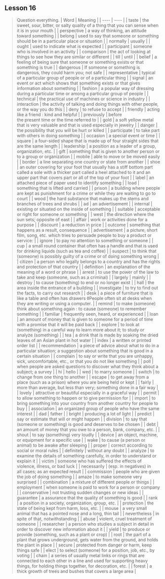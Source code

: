 ## Lesson 16
> Question everything.
| Word | Meaning |
| ---- | ---- |
| taste | the sweet, sour, bitter, or salty quality of a thing that you can sense when it is in your mouth |
| perspective | a way of thinking, an attitude toward something |
| belong | used to say that someone or something should be in a particular place or situation |
| normally | usually |
| ought | used to indicate what is expected |
| participant | someone who is involved in an activity |
| comparison | the act of looking at things to see how they are similar or different |
| till | until |
| belief | a feeling of being sure that someone or something exists or that something is true |
| dangerous | If someone or something is dangerous, they could harm you; not safe |
| representative | typical of a particular group of people or of a particular thing |
| signal | an event or act which shows that something exists or that gives information about something |
| fashion | a popular way of dressing during a particular time or among a particular group of people |
| technical | the practical use of machines or science in industry |
| interaction | the activity of talking and doing things with other people, or the way you do this |
| deny | to refuse to accept |
| friendly | acting like a friend : kind and helpful |
| previously | before the present time or the time referred to |
| gold | a soft yellow metal that is very valuable and that is used especially in jewelry |
| danger | the possibility that you will be hurt or killed |
| participate | to take part with others in doing something |
| occasion | a special event or time |
| square | a four-sided shape that is made up of four straight sides that are the same length |
| leadership | a position as a leader of a group, organization, etc. |
| gift | something that is given to another person or to a group or organization |
| mobile | able to move or be moved easily |
| border | a line separating one country or state from another |
| shoe | an outer covering for your foot that usually has a stiff bottom part called a sole with a thicker part called a heel attached to it and an upper part that covers part or all of the top of your foot |
| label | an attached piece of paper used to identify something |
| load | something that is lifted and carried |
| prison | a building where people are kept as punishment for a crime or while they are waiting to go to court |
| wood | the hard substance that makes up the stems and branches of trees and shrubs |
| ad | an advertisement |
| internal | existing or situated on the inside of something |
| suitable | acceptable or right for someone or something |
| west | the direction where the sun sets; opposite of east |
| affair | work or activities done for a purpose |
| discount | a reduction in price |
| outcome | something that happens as a result, consequence |
| advertisement | a picture, short film, song, etc. which tries to persuade people to buy a product or service: |
| ignore | to pay no attention to something or someone |
| cup | a small round container that often has a handle and that is used for drinking liquids (such as tea and coffee) |
| suspect | to think that (someone) is possibly guilty of a crime or of doing something wrong |
| citizen | a person who legally belongs to a country and has the rights and protection of that country |
| definition | an explanation of the meaning of a word or phrase |
| arrest | to use the power of the law to take and keep (someone, such as a criminal) |
| largely | mainly |
| destroy | to cause (something) to end or no longer exist |
| hall | the area inside the entrance of a building |
| investigate | to try to find out the facts, to carry out research |
| desk | a piece of furniture that is like a table and often has drawers ◊People often sit at desks when they are writing or using a computer. |
| remind | to make (someone) think about something again : to cause (someone) to remember something |
| familiar | frequently seen, heard, or experienced |
| loan | an amount of money that is given to someone for a period of time with a promise that it will be paid back |
| explore | to look at (something) in a careful way to learn more about it;  to study or analyze (something) |
| tea | a drink that is made by soaking the dried leaves of an Asian plant in hot water |
| index | a written or printed order list |
| recommendation | a piece of advice about what to do in a particular situation; a suggestion about something that is good in a certain situation |
| complain | to say or write that you are unhappy, sick, uncomfortable, etc., or that you do not like something |
| poll | when people are asked questions to discover what they think about a subject; a survey |
| hi | hello |
| wed | to marry someone |
| switch | to change from one thing to another |
| escape | to get away from a place (such as a prison) where you are being held or kept |
| fairly | more than average, but less than very; something done in a fair way |
| lovely | attractive or beautiful especially in a graceful way |
| permit | to allow something to happen or to give permission for |
| import | to bring something into your country from another country for people to buy |
| association | an organized group of people who have the same interest |
| dad | father |
| bright | producing a lot of light |
| predict | say or estimate that will or might happen |
| division | to say that (someone or something) is good and deserves to be chosen |
| debt | an amount of money that you owe to a person, bank, company, etc. |
| shout | to say (something) very loudly |
| device | an object, machine, or equipment for a specific use |
| wake | to cause (a person or animal) to be awake after sleeping |
| proper | correct according to social or moral rules |
| definitely | without any doubt |
| analyze | to examine the details of something carefully, in order to understand or explain it |
| victim | someone who has suffered the effects of violence, illness, or bad luck |
| necessarily | (esp. in negatives) in all cases; as an expected result |
| commission | people who are given the job of doing something |
| amaze | to make someone very surprised |
| combination | a mixture of different people or things |
| employment | when someone is paid to work for a person or company |
| conservative | not trusting sudden changes or new ideas |
| guarantee | a assurance that the quality of something is good |
| rank | a position in a society, organization, group, etc. |
| protection | the state of being kept from harm, loss, etc. |
| mouse | a very small animal that has a pointed nose and a long, thin tail |
| nevertheless | in spite of that, notwithstanding |
| abuse | violent, cruel treatment of someone |
| researcher | a person who studies a subject in detail in order to discover new information about it |
| yield | to produce or provide (something, such as a plant or crop) |
| root | the part of a plant that grows underground, gets water from the ground, and holds the plant in place |
| secure | protected from danger or harm, keep things safe |
| elect | to select (someone) for a position, job, etc., by voting |
| chain | a series of usually metal links or rings that are connected to each other in a line and used for supporting heavy things, for holding things together, for decoration, etc. |
| forest | a thick growth of trees and bushes that covers a large area |
